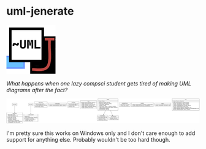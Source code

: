 # uml-jenerate

![](misc/icon.png)

*What happens when one lazy compsci student gets tired of making UML diagrams
after the fact?*

![](misc/UML.png)

I'm pretty sure this works on Windows only and I don't care enough to add
support for anything else. Probably wouldn't be too hard though.
